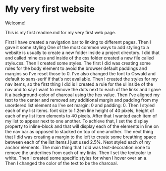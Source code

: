 # My very first website

Welcome!

This is my first readme.md for my very first web page.

First I have created a navigation bar to linking to different pages. Then I gave it some styling 
One of the most common ways to add styling to a website is usually to create a new folder inside a project directory.
I did that and called mine css and inside of the css folder created a new file called style.css. 
Then I created some styles.
The first I did was creating some rules for the body element to avoid the browser default paddings and margins so I've reset those to 0.
I've also changed the font to Oswald and default to  sans-serif if that's not available. 
Then I created the styles for my nav items, so the first thing I did is I created a rule for the ul inside of the nav and to say I want to remove the dots next to each of the links and I gave it a background-color of charcoal using the hex value.
Then I've aligned my text to the center and removed any additional margin and padding from my unordered list element so I've set margin: 0 and padding: 0. 
Then I styled each of my list items. font size to  1.2em line height of 40 pixels, height of each of my list item elements to 40 pixels. 
After that I wanted each item of my list to appear next to one another. 
To achieve that, I set the display property to inline-block and that will display each of the elements in line on the nav bar as opposed to stacked on top of one another. 
The next thing that I did was creating a margin to the left to create some breathing space between each of the list items.I just used 2.5%. 
Next styled each of my anchor elements. The main thing that I did was text-decoration:none to remove the underlines from each  of  my links. 
Then I set the textcolor to white.
Then I created some specific styles for when I hover over an a.  
Then I changed the color of the text to be the charcoal. 

